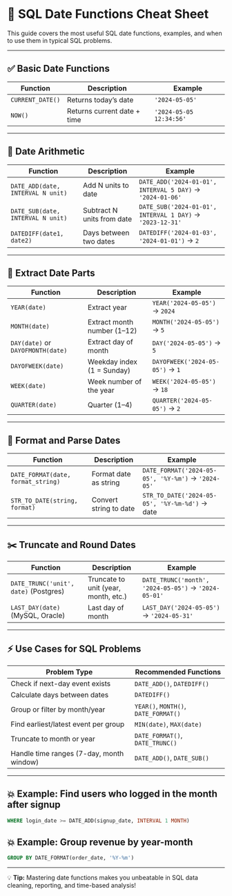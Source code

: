 
# 📅 SQL Date Functions Cheat Sheet

This guide covers the most useful SQL date functions, examples, and when to use them in typical SQL problems.

---

## ✅ Basic Date Functions

| Function         | Description                  | Example                          |
|------------------|-----------------------------|----------------------------------|
| `CURRENT_DATE()` | Returns today’s date        | `'2024-05-05'`                  |
| `NOW()`         | Returns current date + time | `'2024-05-05 12:34:56'`         |

---

## 🔧 Date Arithmetic

| Function                         | Description                            | Example                                      |
|----------------------------------|----------------------------------------|--------------------------------------------|
| `DATE_ADD(date, INTERVAL N unit)` | Add N units to date                   | `DATE_ADD('2024-01-01', INTERVAL 5 DAY)` → `'2024-01-06'` |
| `DATE_SUB(date, INTERVAL N unit)` | Subtract N units from date            | `DATE_SUB('2024-01-01', INTERVAL 1 DAY)` → `'2023-12-31'` |
| `DATEDIFF(date1, date2)`         | Days between two dates                | `DATEDIFF('2024-01-03', '2024-01-01')` → `2` |

---

## 📆 Extract Date Parts

| Function            | Description                         | Example                                  |
|---------------------|------------------------------------|----------------------------------------|
| `YEAR(date)`      | Extract year                      | `YEAR('2024-05-05')` → `2024`        |
| `MONTH(date)`     | Extract month number (1–12)      | `MONTH('2024-05-05')` → `5`          |
| `DAY(date)` or `DAYOFMONTH(date)` | Extract day of month  | `DAY('2024-05-05')` → `5`           |
| `DAYOFWEEK(date)` | Weekday index (1 = Sunday)       | `DAYOFWEEK('2024-05-05')` → `1`      |
| `WEEK(date)`      | Week number of the year          | `WEEK('2024-05-05')` → `18`          |
| `QUARTER(date)`   | Quarter (1–4)                   | `QUARTER('2024-05-05')` → `2`        |

---

## 🎨 Format and Parse Dates

| Function                | Description                         | Example                                      |
|-------------------------|-------------------------------------|--------------------------------------------|
| `DATE_FORMAT(date, format_string)` | Format date as string         | `DATE_FORMAT('2024-05-05', '%Y-%m')` → `'2024-05'` |
| `STR_TO_DATE(string, format)`      | Convert string to date       | `STR_TO_DATE('2024-05-05', '%Y-%m-%d')` → date |

---

## ✂️ Truncate and Round Dates

| Function         | Description                          | Example                                    |
|------------------|-------------------------------------|------------------------------------------|
| `DATE_TRUNC('unit', date)` (Postgres) | Truncate to unit (year, month, etc.) | `DATE_TRUNC('month', '2024-05-05')` → `'2024-05-01'` |
| `LAST_DAY(date)` (MySQL, Oracle) | Last day of month            | `LAST_DAY('2024-05-05')` → `'2024-05-31'` |

---

## ⚡ Use Cases for SQL Problems

| Problem Type                               | Recommended Functions                   |
|-------------------------------------------|----------------------------------------|
| Check if next-day event exists           | `DATE_ADD()`, `DATEDIFF()`            |
| Calculate days between dates             | `DATEDIFF()`                         |
| Group or filter by month/year           | `YEAR()`, `MONTH()`, `DATE_FORMAT()` |
| Find earliest/latest event per group    | `MIN(date)`, `MAX(date)`             |
| Truncate to month or year               | `DATE_FORMAT()`, `DATE_TRUNC()`      |
| Handle time ranges (7-day, month window) | `DATE_ADD()`, `DATE_SUB()`           |

---

## 💥 Example: Find users who logged in the month after signup

```sql
WHERE login_date >= DATE_ADD(signup_date, INTERVAL 1 MONTH)
```

## 💥 Example: Group revenue by year-month

```sql
GROUP BY DATE_FORMAT(order_date, '%Y-%m')
```

---

💡 **Tip:** Mastering date functions makes you unbeatable in SQL data cleaning, reporting, and time-based analysis!

